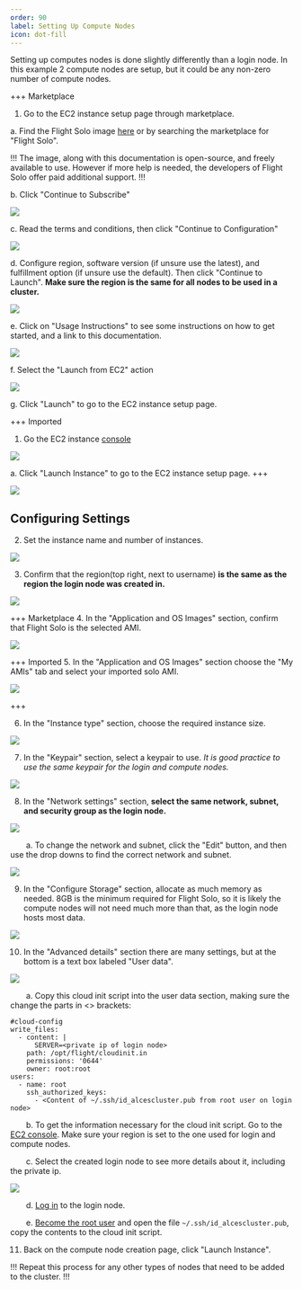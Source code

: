 ```yaml
---
order: 90
label: Setting Up Compute Nodes
icon: dot-fill
---
```


Setting up computes nodes is done slightly differently than a login node. In this example 2 compute nodes are setup, but it could be any non-zero number of compute nodes.

+++ Marketplace

1. Go to the EC2 instance setup page through marketplace.

a. Find the Flight Solo image [here](https://alces-flight.com/solo/aws) or by searching the marketplace for "Flight Solo".

!!!
The image, along with this documentation is open-source, and freely available to use. However if more help is needed, the developers of Flight Solo offer paid additional support.
!!!

b. Click "Continue to Subscribe"

![](/images/aws_continue_subscribe.png)


c. Read the terms and conditions, then click "Continue to Configuration"

![](/images/aws_continue_configure.png)

d. Configure region, software version (if unsure use the latest), and fulfillment option (if unsure use the default). Then click "Continue to Launch". **Make sure the region is the same for all nodes to be used in a cluster.**

![](/images/aws_continue_launch.png)

e. Click on "Usage Instructions" to see some instructions on how to get started, and a link to this documentation.

![](/images/aws_launch_usage.png)


f. Select the "Launch from EC2" action

![](/images/aws_launch_action_ec2.png)

g. Click "Launch" to go to the EC2 instance setup page.

+++ Imported

1. Go the EC2 instance [console](https://eu-west-2.console.aws.amazon.com/ec2/home?region=eu-west-2#Instances:v=3;$case=tags:true%5C,client:false;$regex=tags:false%5C,client:false)

![](/images/aws_ec2_console_overview.png)

a. Click "Launch Instance" to go to the EC2 instance setup page.
+++


![](/images/aws_ec2.png)

## Configuring Settings

2. Set the instance name and number of instances.

![](/images/aws_ec2_num_instances.png)

3. Confirm that the region(top right, next to username) **is the same as the region the login node was created in.** 

![](/images/aws_region.png)

+++ Marketplace
4. In the "Application and OS Images" section, confirm that Flight Solo is the selected AMI.

![](/images/aws_ec2_appandOS.png)

+++ Imported
5. In the "Application and OS Images" section choose the "My AMIs" tab and select your imported solo AMI.

![](/images/aws_ec2_appandOS_myami.png)

+++

6. In the "Instance type" section, choose the required instance size.

![](/images/aws_ec2_instance_type.png)

7. In the "Keypair" section, select a keypair to use. *It is good practice to use the same keypair for the login and compute nodes.*

![](/images/aws_ec2_keypair.png)


8. In the "Network settings" section, **select the same network, subnet, and security group as the login node.**

![](/images/aws_ec2_security.png)

&ensp;&ensp;&ensp;&ensp;a. To change the network and subnet, click the "Edit" button, and then use the drop downs to find the correct network and subnet.

![](/images/aws_ec2_security_edit.png)


9. In the "Configure Storage" section, allocate as much memory as needed. 8GB is the minimum required for Flight Solo, so it is likely the compute nodes will not need much more than that, as the login node hosts most data.

![](/images/aws_ec2_storage.png)

10. In the "Advanced details" section there are many settings, but at the bottom is a text box labeled "User data". 

![](/images/aws_ec2_userdata.png)


&ensp;&ensp;&ensp;&ensp;a. Copy this cloud init script into the user data section, making sure the change the parts in <> brackets:


    
	#cloud-config
	write_files:
	  - content: |
          SERVER=<private ip of login node>
	    path: /opt/flight/cloudinit.in
	    permissions: '0644'
	    owner: root:root
	users:
	  - name: root
	    ssh_authorized_keys:
	      - <Content of ~/.ssh/id_alcescluster.pub from root user on login node>
    
    
&ensp;&ensp;&ensp;&ensp;b. To get the information necessary for the cloud init script. Go to the [EC2 console](https://eu-west-2.console.aws.amazon.com/ec2/v2/home?region=eu-west-2#Instances:). 
Make sure your region is set to the one used for login and compute nodes.

&ensp;&ensp;&ensp;&ensp;c. Select the created login node to see more details about it, including the private ip.

![](/images/aws_ec2_console.png)

&ensp;&ensp;&ensp;&ensp;d. [Log in](/general_environment_usage/cli_basics/logging_in/) to the login node.

&ensp;&ensp;&ensp;&ensp;e. [Become the root user](/general_environment_usage/cli_basics/becoming_the_root_user/) and open the file `~/.ssh/id_alcescluster.pub`, copy the contents to the cloud init script.

11. Back on the compute node creation page, click "Launch Instance".

!!!
Repeat this process for any other types of nodes that need to be added to the cluster.
!!!